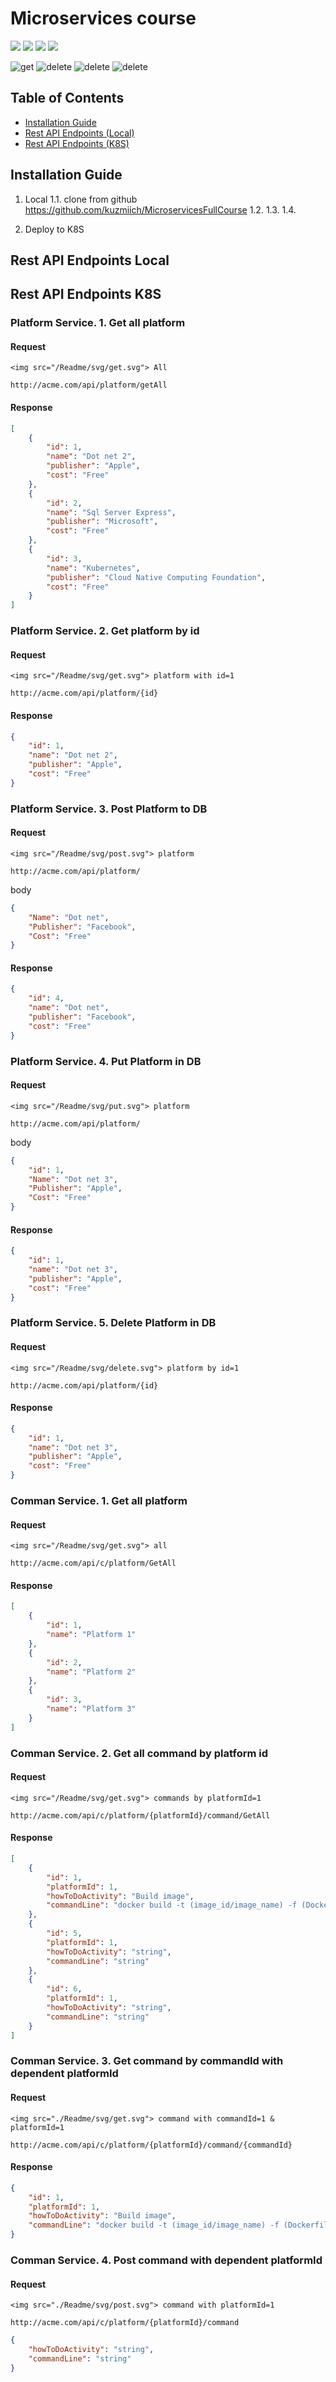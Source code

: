 ﻿# Microservices course


<img src="https://github.com/kuzmiich/MicroservicesFullCourse/tree/master/Readme/svg/get.svg">
<img src="./Readme/svg/post.svg">
<img src="Readme/svg/put.svg">
<img src="/Readme/svg/delete.svg">

![get](https://github.com/kuzmiich/MicroservicesFullCourse/Readme/svg/get.svg)
![delete](Readme/svg/post.svg)
![delete](./Readme/svg/put.svg)
![delete](/Readme/svg/delete.svg)

## Table of Contents

- [Installation Guide](#installation-guide)
- [Rest API Endpoints (Local)](#rest-api-endpoints-local)
- [Rest API Endpoints (K8S)](#rest-api-endpoints-k8s)

## Installation Guide
1. Local
    1.1. clone from github https://github.com/kuzmiich/MicroservicesFullCourse
    1.2.
    1.3.
    1.4.

2. Deploy to K8S

## Rest API Endpoints Local




## Rest API Endpoints K8S

### Platform Service. 1. Get all platform

#### Request
`<img src="/Readme/svg/get.svg"> All`
```
http://acme.com/api/platform/getAll
```
#### Response

```json
[
    {
        "id": 1,
        "name": "Dot net 2",
        "publisher": "Apple",
        "cost": "Free"
    },
    {
        "id": 2,
        "name": "Sql Server Express",
        "publisher": "Microsoft",
        "cost": "Free"
    },
    {
        "id": 3,
        "name": "Kubernetes",
        "publisher": "Cloud Native Computing Foundation",
        "cost": "Free"
    }
]
```

### Platform Service. 2. Get platform by id
#### Request
`<img src="/Readme/svg/get.svg"> platform with id=1`
```
http://acme.com/api/platform/{id}
```
#### Response
```json
{
    "id": 1,
    "name": "Dot net 2",
    "publisher": "Apple",
    "cost": "Free"
}
```

### Platform Service. 3. Post Platform to DB
#### Request
`<img src="/Readme/svg/post.svg"> platform`
```
http://acme.com/api/platform/
```

body

```json
{
    "Name": "Dot net",
    "Publisher": "Facebook",
    "Cost": "Free"
}    
```
#### Response
```json
{
    "id": 4,
    "name": "Dot net",
    "publisher": "Facebook",
    "cost": "Free"
}
```
### Platform Service. 4. Put Platform in DB

#### Request
`<img src="/Readme/svg/put.svg"> platform` 
```
http://acme.com/api/platform/
```
body
```json
{
    "id": 1,
    "Name": "Dot net 3",
    "Publisher": "Apple",
    "Cost": "Free"
}    
```
#### Response
```json
{
    "id": 1,
    "name": "Dot net 3",
    "publisher": "Apple",
    "cost": "Free"
}
```

### Platform Service. 5. Delete Platform in DB

#### Request
`<img src="/Readme/svg/delete.svg"> platform by id=1`
```
http://acme.com/api/platform/{id}
```
#### Response

```json
{
    "id": 1,
    "name": "Dot net 3",
    "publisher": "Apple",
    "cost": "Free"
}
```

### Comman Service. 1. Get all platform

#### Request

`<img src="/Readme/svg/get.svg"> all`
```
http://acme.com/api/c/platform/GetAll
```
#### Response

```json
[
    {
        "id": 1,
        "name": "Platform 1"
    },
    {
        "id": 2,
        "name": "Platform 2"
    },
    {
        "id": 3,
        "name": "Platform 3"
    }
]
```

### Comman Service. 2. Get all command by platform id

#### Request

`<img src="/Readme/svg/get.svg"> commands by platformId=1`
```
http://acme.com/api/c/platform/{platformId}/command/GetAll
```
#### Response

```json
[
    {
        "id": 1,
        "platformId": 1,
        "howToDoActivity": "Build image",
        "commandLine": "docker build -t (image_id/image_name) -f (Dockerfile_Name) ."
    },
    {
        "id": 5,
        "platformId": 1,
        "howToDoActivity": "string",
        "commandLine": "string"
    },
    {
        "id": 6,
        "platformId": 1,
        "howToDoActivity": "string",
        "commandLine": "string"
    }
]
```

### Comman Service. 3. Get command by commandId with dependent platformId

#### Request

`<img src="./Readme/svg/get.svg"> command with commandId=1 & platformId=1`
```
http://acme.com/api/c/platform/{platformId}/command/{commandId}
```
#### Response

```json
{
    "id": 1,
    "platformId": 1,
    "howToDoActivity": "Build image",
    "commandLine": "docker build -t (image_id/image_name) -f (Dockerfile_Name) ."
}
```

### Comman Service. 4. Post command with dependent platformId

#### Request
`<img src="./Readme/svg/post.svg"> command with platformId=1`
```
http://acme.com/api/c/platform/{platformId}/command
```
```json
{
    "howToDoActivity": "string",
    "commandLine": "string"
}
```